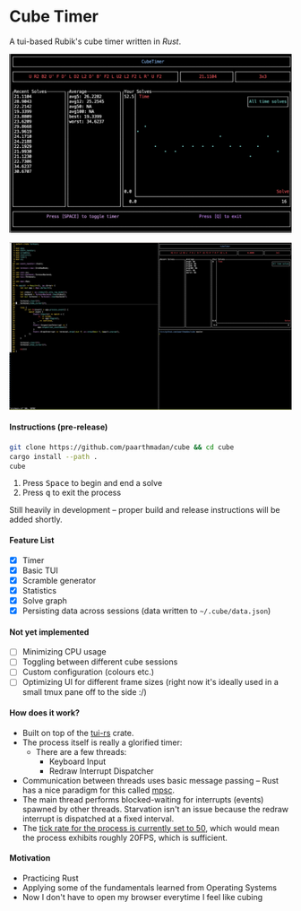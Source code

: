 # Cube Timer
A tui-based Rubik's cube timer written in _Rust_.

![Cube demo](assets/cube.png)

![Cube demo in larger TMUX session](assets/setup.png)

#### Instructions (pre-release)

```sh
git clone https://github.com/paarthmadan/cube && cd cube
cargo install --path .
cube
```

1. Press <kbd>Space</kbd> to begin and end a solve
2. Press <kbd>q</kbd> to exit the process

Still heavily in development – proper build and release instructions will be added shortly.

#### Feature List

- [x] Timer
- [x] Basic TUI
- [x] Scramble generator
- [x] Statistics
- [x] Solve graph
- [x] Persisting data across sessions (data written to `~/.cube/data.json`)

#### Not yet implemented
- [ ] Minimizing CPU usage
- [ ] Toggling between different cube sessions
- [ ] Custom configuration (colours etc.)
- [ ] Optimizing UI for different frame sizes (right now it's ideally used in a small tmux pane off to the side :/)

#### How does it work?
- Built on top of the [tui-rs](https://github.com/fdehau) crate.
- The process itself is really a glorified timer:
  - There are a few threads:
    - Keyboard Input
    - Redraw Interrupt Dispatcher
- Communication between threads uses basic message passing – Rust has a nice paradigm for this called [mpsc](https://doc.rust-lang.org/std/sync/mpsc/).
- The main thread performs blocked-waiting for interrupts (events) spawned by other threads. Starvation isn't an issue because the redraw interrupt is dispatched at a fixed interval.
- The [tick rate for the process is currently set to 50](https://github.com/paarthmadan/cube/blob/master/src/event_handler.rs#L52), which would mean the process exhibits roughly 20FPS, which is sufficient.

#### Motivation
- Practicing Rust
- Applying some of the fundamentals learned from Operating Systems
- Now I don't have to open my browser everytime I feel like cubing
